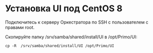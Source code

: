 # Установка UI под CentOS 8

Подключитесь к серверу Оркестратора по SSH с пользователем с правами root. 

Скопируйте папку /srv/samba/shared/install/UI в /opt/Primo/UI:

`cp -R  /srv/samba/shared/install/UI /opt/Primo/UI`
